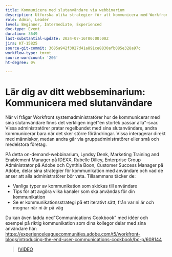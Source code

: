 ```yaml
---
title: Kommunicera med slutanvändare via webbinarium
description: Utforska olika strategier för att kommunicera med Workfront-användare i vårt on-demand-webbinarium. Lär dig av IDEXX-, Adobe- och Adobe Workfront-experter om effektiva kanaler, olika typer av kommunikation och hur ni utvecklar er strategi iterativt.
role: Admin, Leader
level: Beginner, Intermediate, Experienced
doc-type: Event
duration: 3649
last-substantial-update: 2024-07-16T00:00:00Z
jira: KT-15825
source-git-commit: 3685a942f3027d41a891ce8830afb085e328a97c
workflow-type: tm+mt
source-wordcount: '206'
ht-degree: 0%

---
```



# Lär dig av ditt webbseminarium: Kommunicera med slutanvändare

När vi frågar Workfront systemadministratörer hur de kommunicerar med sina slutanvändare finns det verkligen inget&quot;en storlek passar alla&quot;-svar. Vissa administratörer pratar regelbundet med sina slutanvändare, andra kommunicerar bara när det sker större förändringar. Vissa interagerar direkt med människor, medan andra går via gruppadministratörer eller små och medelstora företag.

På detta on-demand-webbinarium, Lyndsy Denk, Marketing Training and Enablement Manager på IDEXX, Rubelle Dilley, Enterprise Group Administrator på Adobe och Cynthia Boon, Customer Success Manager på Adobe, delar sina strategier för kommunikation med användare och vad de anser att alla administratörer bör veta. Tillsammans täcker de:

* Vanliga typer av kommunikation som skickas till användare
* Tips för att avgöra vilka kanaler som ska användas för din kommunikation
* Se er kommunikationsstrategi på ett iterativt sätt, från var ni är och mognar när ni är på väg

Du kan även ladda ned&quot;Communications Cookbook&quot; med idéer och exempel på riktig kommunikation som dina kollegor delar med sina användare här: https://experienceleaguecommunities.adobe.com/t5/workfront-blogs/introducing-the-end-user-communications-cookbook/bc-p/608144

>[!VIDEO](https://video.tv.adobe.com/v/3431019/?learn=on)
